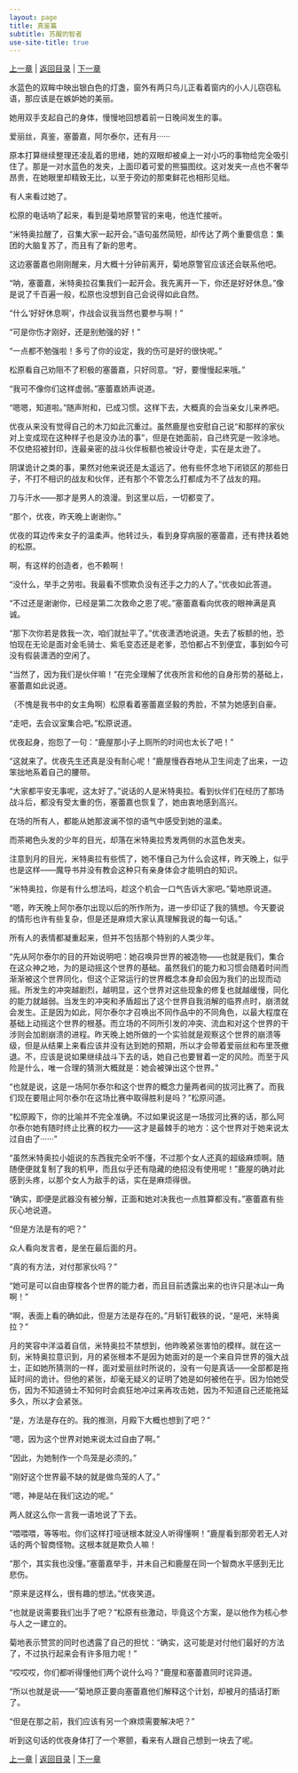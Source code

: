 ```yaml
---
layout: page
title: 真鉴篇
subtitle: 苏醒的智者
use-site-title: true
---
```


[上一章](/Novels/Rec/man-talk) | [返回目录](/Novels/Rec/index) | [下一章](/Novels/Rec/argue-on-justice) 
 
水蓝色的双眸中映出银白色的灯盏，窗外有两只鸟儿正看着窗内的小人儿窃窃私语，那应该是在嫉妒她的美丽。

她用双手支起自己的身体，慢慢地回想着前一日晚间发生的事。

爱丽丝，真鉴，塞蕾嘉，阿尔泰尔，还有月······

原本打算继续整理还凌乱着的思绪，她的双眼却被桌上一对小巧的事物给完全吸引住了。那是一对水蓝色的发夹，上面印着可爱的熊猫图纹。这对发夹一点也不奢华昂贵，在她眼里却精致无比，以至于旁边的那束鲜花也相形见绌。

有人来看过她了。

松原的电话响了起来，看到是菊地原警官的来电，他连忙接听。

“米特奥拉醒了，召集大家一起开会。”语句虽然简短，却传达了两个重要信息：集团的大脑复苏了，而且有了新的思考。

这边塞蕾嘉也刚刚醒来，月大概十分钟前离开，菊地原警官应该还会联系他吧。

“呐，塞蕾嘉，米特奥拉召集我们一起开会。我先离开一下，你还是好好休息。”像是说了千百遍一般，松原也没想到自己会说得如此自然。

“什么‘好好休息啊’，作战会议我当然也要参与啊！”

“可是你伤才刚好，还是别勉强的好！”

“一点都不勉强啦！多亏了你的设定，我的伤可是好的很快呢。”

松原看自己劝阻不了积极的塞蕾嘉，只好同意。“好，要慢慢起来哦。”

“我可不像你们这样虚弱。”塞蕾嘉娇声说道。

“嗯嗯，知道啦。”随声附和，已成习惯。这样下去，大概真的会当亲女儿来养吧。

优夜从来没有觉得自己的木刀如此沉重过。虽然鹿屋也安慰自己说“和那样的家伙对上变成现在这种样子也是没办法的事”，但是在她面前，自己终究是一败涂地。不仅绝招被封印，连最亲密的战斗伙伴板额也被设计夺走，实在是太逊了。

阴谋诡计之类的事，果然对他来说还是太遥远了。他有些怀念地下闭锁区的那些日子，不打不相识的战友和伙伴，还有那个不管怎么打都成为不了战友的翔。

刀与汗水——那才是男人的浪漫。到这里以后，一切都变了。

“那个，优夜，昨天晚上谢谢你。”

优夜的耳边传来女子的温柔声。他转过头，看到身穿病服的塞蕾嘉，还有搀扶着她的松原。

啊，有这样的创造者，也不赖啊！

“没什么，举手之劳啦。我最看不惯欺负没有还手之力的人了。”优夜如此答道。

“不过还是谢谢你，已经是第二次救命之恩了呢。”塞蕾嘉看向优夜的眼神满是真诚。

“那下次你若是救我一次，咱们就扯平了。”优夜潇洒地说道。失去了板额的他，恐怕现在无论是面对金毛骑士、紫毛变态还是老爹，恐怕都占不到便宜，事到如今可没有假装潇洒的空闲了。

“当然了，因为我们是伙伴嘛！”在完全理解了优夜所言和他的自身形势的基础上，塞蕾嘉如此说道。

（不愧是我书中的女主角啊）松原看着塞蕾嘉坚毅的秀脸，不禁为她感到自豪。

“走吧，去会议室集合吧。”松原说道。

优夜起身，抱怨了一句：“鹿屋那小子上厕所的时间也太长了吧！”

“这就来了。优夜先生还真是没有耐心呢！”鹿屋慢吞吞地从卫生间走了出来，一边笨拙地系着自己的腰带。




“大家都平安无事呢，这太好了。”说话的人是米特奥拉。看到伙伴们在经历了那场战斗后，都没有受太重的伤，塞蕾嘉也恢复了，她由衷地感到高兴。

在场的所有人，都能从她那波澜不惊的语气中感受到她的温柔。

而茶褐色头发的少年的目光，却落在米特奥拉秀发两侧的水蓝色发夹。

注意到月的目光，米特奥拉有些慌了，她不懂自己为什么会这样，昨天晚上，似乎也是这样——魔导书并没有教会这种只有亲身体会才能明白的知识。

“米特奥拉，你是有什么想法吗，趁这个机会一口气告诉大家吧。”菊地原说道。

“嗯，昨天晚上阿尔泰尔出现以后的所作所为，进一步印证了我的猜想。今天要说的情形也许有些复杂，但是还是麻烦大家认真理解我说的每一句话。”

所有人的表情都凝重起来，但并不包括那个特别的人类少年。

“先从阿尔泰尔的目的开始说明吧：她召唤异世界的被造物——也就是我们，集合在这众神之地，为的是动摇这个世界的基础。虽然我们的能力和习惯会随着时间而渐渐被这个世界同化，但这个正常运行的世界概念本身却会因为我们的出现而动摇。所发生的冲突越剧烈，越明显，这个世界对这些现象的修复也就越缓慢，同化的能力就越弱。当发生的冲突和矛盾超出了这个世界自我消解的临界点时，崩溃就会发生。正是因为如此，阿尔泰尔才召唤出不同作品中的不同角色，以最大程度在基础上动摇这个世界的根基。而立场的不同所引发的冲突、流血和对这个世界的干涉则会加剧崩溃的进程。昨天晚上她所做的一个实验就是观察这个世界的崩溃等级，但是从结果上来看应该并没有达到她的预期，所以才会带着爱丽丝和布里茨撤退。不，应该是说如果继续战斗下去的话，她自己也要冒着一定的风险。而至于风险是什么，唯一合理的猜测大概就是：她会被弹出这个世界。”

“也就是说，这是一场阿尔泰尔和这个世界的概念力量两者间的拔河比赛了。而我们现在要阻止阿尔泰尔在这场比赛中取得胜利是吗？”松原问道。

“松原殿下，你的比喻并不完全准确。不过如果说这是一场拔河比赛的话，那么阿尔泰尔她有随时终止比赛的权力——这才是最棘手的地方：这个世界对于她来说太过自由了······”

“虽然米特奥拉小姐说的东西我完全听不懂，不过那个女人还真的超级麻烦啊。随随便便就复制了我的机甲，而且似乎还有隐藏的绝招没有使用呢！”鹿屋的确对此感到头疼，以那个女人为敌手的话，实在是麻烦得很。

“确实，即便是武器没有被分解，正面和她对决我也一点胜算都没有。”塞蕾嘉有些灰心地说道。

“但是方法是有的吧？”

众人看向发言者，是坐在最后面的月。

“真的有方法，对付那家伙吗？”

“她可是可以自由穿梭各个世界的能力者，而且目前透露出来的也许只是冰山一角啊！”

“啊，表面上看的确如此，但是方法是存在的。”月斩钉截铁的说，“是吧，米特奥拉？”

月的笑容中洋溢着自信，米特奥拉不禁想到，他昨晚紧张害怕的模样。就在这一刻，米特奥拉意识到，月的紧张根本不是因为她面对的是一个来自异世界的强大战士，正如她所猜测的一样，面对爱丽丝时所说的，没有一句是真话——全部都是拖延时间的诡计。但他的紧张，却毫无疑义的证明了她是如何被他在乎。因为怕她受伤，因为不知道骑士不知何时会疯狂地冲过来再攻击她，因为不知道自己还能拖延多久，所以才会紧张。

“是，方法是存在的。我的推测，月殿下大概也想到了吧？”

“嗯，因为这个世界对她来说太过自由了啊。”

“因此，为她制作一个鸟笼是必须的。”

“刚好这个世界最不缺的就是做鸟笼的人了。”

“嗯，神是站在我们这边的呢。”

两人就这么你一言我一语地说了下去。

“喂喂喂，等等啦。你们这样打哑谜根本就没人听得懂啊！”鹿屋看到那旁若无人对话的两个智商怪物。这根本就是欺负人嘛！

“那个，其实我也没懂。”塞蕾嘉举手，并未自己和鹿屋在同一个智商水平感到无比悲伤。

“原来是这样么，很有趣的想法。”优夜笑道。

“也就是说需要我们出手了吧？”松原有些激动，毕竟这个方案，是以他作为核心参与人之一建立的。

菊地表示赞赏的同时也透露了自己的担忧：“确实，这可能是对付他们最好的方法了，不过执行起来会有许多阻力呢！”

“哎哎哎，你们都听得懂他们两个说什么吗？”鹿屋和塞蕾嘉同时诧异道。

“所以也就是说——”菊地原正要向塞蕾嘉他们解释这个计划，却被月的插话打断了。

“但是在那之前，我们应该有另一个麻烦需要解决吧？”

听到这句话的优夜身体打了一个寒颤，看来有人跟自己想到一块去了呢。

[上一章](/Novels/Rec/man-talk) | [返回目录](/Novels/Rec/index) | [下一章](/Novels/Rec/argue-on-justice) 
